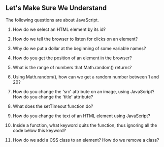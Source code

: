 ## Let's Make Sure We Understand

The following questions are about JavaScript.

1. How do we select an HTML element by its id?

2. How do we tell the browser to listen for clicks on an element?

3. Why do we put a dollar at the beginning of some variable names?

4. How do you get the position of an element in the browser?

5. What is the range of numbers that Math.random() returns?

6. Using Math.random(), how can we get a random number between 1 and 20?

7. How do you change the 'src' attribute on an image, using JavaScript? How do you change the 'title' attribute?

8. What does the setTimeout function do?

9. How do you change the text of an HTML element using JavaScript?

10. Inside a function, what keyword quits the function, thus ignoring all
    the code below this keyword?

11. How do we add a CSS class to an element? How do we remove a class?
